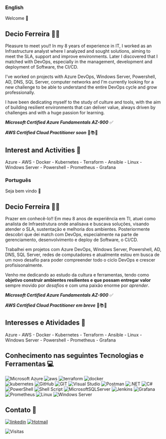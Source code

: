 ### English 
Welcome 👋

## Decio Ferreira 🧑‍💻

Pleasure to meet you!! In my 8 years of experience in IT, I worked as an Infrastructure analyst where I analyzed and sought solutions, aiming to meet the SLA, support and improve environments. Later I discovered that I matched with DevOps, especially in the management, development and deployment of Software, the CI/CD.

I've worked on projects with Azure DevOps, Windows Server, Powershell, AD, DNS, SQL Server, computer networks and I'm currently looking for a new challenge to be able to understand the entire DevOps cycle and grow professionally.

I have been dedicating myself to the study of culture and tools, with the aim of building resilient environments that can deliver value, always driven by challenges and with a huge passion for learning.

***Microsoft Certified Azure Fundamentals AZ-900*** ✅

***AWS Certified Cloud Practitioner soon*** 📖📚🤓

## Interest and Activities 📝

Azure - AWS - Docker - Kubernetes - Terraform - Ansible - Linux - Windows Server - Powershell - Prometheus - Grafana


### Português
Seja bem vindo 👋

## Decio Ferreira 🧑‍💻
Prazer em conhecê-lo!! Em meu 8 anos de experiência em TI, atuei como analista de Infraestrutura onde analisava e buscava soluções, visando atender o SLA, sustentação e melhoria dos ambientes. Posteriormente descobri que dei match com DevOps, especialmente na parte de gerenciamento, desenvolvimento e deploy de Software, o CI/CD.

Trabalhei em projetos com Azure DevOps, Windows Server, Powershell, AD, DNS, SQL Server, redes de computadores e atualmente estou em busca de um novo desafio para poder compreender todo o ciclo DevOps e crescer profisisonalmente. 

Venho me dedicando ao estudo da cultura e ferramentas, tendo como **objetivo construir ambientes resilientes e que possam entregar valor** sempre movido por *desafios* e com uma paixão enorme por *aprender*.

***Microsoft Certified Azure Fundamentals AZ-900*** ✅

***AWS Certified Cloud Practitioner em breve*** 📖📚🤓

## Interesses e Atividades 📝

Azure - AWS - Docker - Kubernetes - Terraform - Ansible - Linux - Windows Server - Powershell - Prometheus - Grafana

## Conhecimento nas seguintes Tecnologias e Ferramentas 💻

![Microsoft Azure](https://img.shields.io/badge/Microsoft_Azure-0089D6?style=for-the-badge&logo=microsoft-azure&logoColor=white)
![aws](https://img.shields.io/badge/Amazon_AWS-FF9900?style=for-the-badge&logo=amazonaws&logoColor=white)
![terraform](https://img.shields.io/badge/Terraform-7B42BC?style=for-the-badge&logo=terraform&logoColor=white) 
![docker](https://img.shields.io/badge/Docker-2CA5E0?style=for-the-badge&logo=docker&logoColor=white)     
![kubernetes](https://img.shields.io/badge/kubernetes-326ce5.svg?&style=for-the-badge&logo=kubernetes&logoColor=white) 
![GitHub](https://img.shields.io/badge/GitHub-100000?style=for-the-badge&logo=github&logoColor=white)
![GIT](https://img.shields.io/badge/GIT-E44C30?style=for-the-badge&logo=git&logoColor=white)
![Visual Studio](https://img.shields.io/badge/Visual_Studio-5C2D91?style=for-the-badge&logo=visual%20studio&logoColor=white)
![Postman](https://img.shields.io/badge/Postman-FF6C37?style=for-the-badge&logo=postman&logoColor=white)
![.NET](https://img.shields.io/badge/.NET-5C2D91?style=for-the-badge&logo=.net&logoColor=white)
![C#](https://img.shields.io/badge/C%23-239120?style=for-the-badge&logo=c-sharp&logoColor=white)
![PowerShell](https://img.shields.io/badge/PowerShell-%235391FE.svg?style=for-the-badge&logo=powershell&logoColor=white)
![Shell Script](https://img.shields.io/badge/shell_script-%23121011.svg?style=for-the-badge&logo=gnu-bash&logoColor=white)
![MicrosoftSQLServer](https://img.shields.io/badge/Microsoft%20SQL%20Server-CC2927?style=for-the-badge&logo=microsoft%20sql%20server&logoColor=white)
![Jenkins](https://img.shields.io/badge/Jenkins-D24939?style=for-the-badge&logo=Jenkins&logoColor=white)
![Grafana](https://img.shields.io/badge/grafana-%23F46800.svg?style=for-the-badge&logo=grafana&logoColor=white)
![Prometheus](https://img.shields.io/badge/Prometheus-E6522C?style=for-the-badge&logo=Prometheus&logoColor=white)
![Linux](https://img.shields.io/badge/Linux-FCC624?style=for-the-badge&logo=linux&logoColor=black)
![Windows Server](https://img.shields.io/badge/Windows-0078D6?style=for-the-badge&logo=windows&logoColor=white) 
 
##  Contato 📱
[![linkedin](https://img.shields.io/badge/linkedin-0A66C2?style=for-the-badge&logo=linkedin&logoColor=white)](https://www.linkedin.com/in/decio-ferreira-216181131/)
[![Hotmail](https://img.shields.io/badge/Microsoft_Outlook-0078D4?style=for-the-badge&logo=microsoft-outlook&logoColor=white)](https://mailto:decio_ferreira1@hotmail.com)

<p align="left"> <img src="https://komarev.com/ghpvc/?username=deciocferreira&color=yellow" alt="Visitas" /></p>
